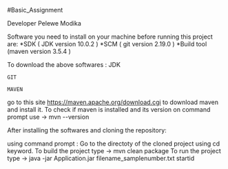 #Basic_Assignment

Developer Pelewe Modika

Software you need to install on your machine before running this project are:
*SDK ( JDK version 10.0.2 )
*SCM ( git version 2.19.0 )
*Build tool (maven version 3.5.4 )

To download the above softwares :
	JDK 

	GIT 

	MAVEN 
go to this site https://maven.apache.org/download.cgi to download maven and install it.
To check if maven is installed and its version on command prompt use -> mvn --version


After installing the softwares and cloning the repository:

using command prompt :
	Go to the directoty of the cloned project using cd keyword.
	To build the project type -> mvn clean package
	To run the project type -> java -jar Application.jar filename_samplenumber.txt startid
	